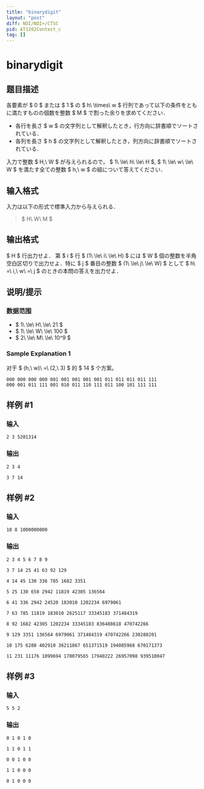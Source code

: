 ```yaml
---
title: "binarydigit"
layout: "post"
diff: NOI/NOI+/CTSC
pid: AT1202Contest_c
tag: []
---
```


# binarydigit

## 题目描述

[problemUrl]: https://atcoder.jp/contests/DEGwer2023/tasks/1202Contest_c

各要素が $ 0 $ または $ 1 $ の $ h\ \times\ w $ 行列であって以下の条件をともに満たすものの個数を整数 $ M $ で割った余りを求めてください．

- 各行を長さ $ w $ の文字列として解釈したとき，行方向に辞書順でソートされている．
- 各列を長さ $ h $ の文字列として解釈したとき，列方向に辞書順でソートされている．
 
入力で整数 $ H,\ W $ が与えられるので， $ 1\ \le\ h\ \le\ H $, $ 1\ \le\ w\ \le\ W $ を満たす全ての整数 $ h,\ w $ の組について答えてください．

## 输入格式

入力は以下の形式で標準入力から与えられる．

> $ H\ W\ M $

## 输出格式

$ H $ 行出力せよ． 第 $ i $ 行 $ (1\ \le\ i\ \le\ H) $ には $ W $ 個の整数を半角空白区切りで出力せよ．特に $ j $ 番目の整数 $ (1\ \le\ j\ \le\ W) $ として $ h\ =\ i,\ w\ =\ j $ のときの本問の答えを出力せよ．

## 说明/提示

### 数据范围

- $ 1\ \le\ H\ \le\ 21 $
- $ 1\ \le\ W\ \le\ 100 $
- $ 2\ \le\ M\ \le\ 10^9 $
 
### Sample Explanation 1

对于 $ (h,\ w)\ =\ (2,\ 3) $ 的 $ 14 $ 个方案。

```plain
000 000 000 000 001 001 001 001 001 011 011 011 011 111
000 001 011 111 001 010 011 110 111 011 100 101 111 111
```

## 样例 #1

### 输入

```
2 3 5201314
```

### 输出

```
2 3 4
3 7 14
```

## 样例 #2

### 输入

```
10 8 1000000000
```

### 输出

```
2 3 4 5 6 7 8 9
3 7 14 25 41 63 92 129
4 14 45 130 336 785 1682 3351
5 25 130 650 2942 11819 42305 136564
6 41 336 2942 24520 183010 1202234 6979061
7 63 785 11819 183010 2625117 33345183 371484319
8 92 1682 42305 1202234 33345183 836488618 470742266
9 129 3351 136564 6979061 371484319 470742266 230288201
10 175 6280 402910 36211867 651371519 194085968 670171373
11 231 11176 1099694 170079565 17940222 26957098 939510047
```

## 样例 #3

### 输入

```
5 5 2
```

### 输出

```
0 1 0 1 0
1 1 0 1 1
0 0 1 0 0
1 1 0 0 0
0 1 0 0 0
```

